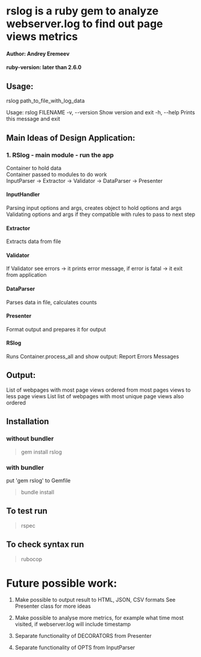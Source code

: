 # **rslog** is a ruby gem to analyze webserver.log to find out page views metrics
#### Author: Andrey Eremeev
#### ruby-version: later than 2.6.0

## Usage:
  rslog path_to_file_with_log_data

  Usage: rslog FILENAME
    -v, --version                    Show version and exit
    -h, --help                       Prints this message and exit


## Main Ideas of Design Application:

### 1. RSlog - main module - run the app

  Container to hold data  
  Container passed to modules to do work  
  InputParser -> Extractor -> Validator -> DataParser -> Presenter  

####  InputHandler 
  Parsing input options and args, creates object to hold options and args
  Validating options and args if they compatible with rules
  to pass to next step

####  Extractor
  Extracts data from file

####  Validator
  If Validator see errors -> it prints error message, 
  if error is fatal -> it exit from application 

####  DataParser
  Parses data in file, calculates counts

####  Presenter
  Format output and prepares it for output

####  RSlog 
  Runs Container.process_all and show output:
    Report
    Errors
    Messages

## Output:
  List of webpages with most page views ordered from most pages views to less page views
  List list of webpages with most unique page views also ordered


## Installation
### without bundler
> gem install rslog
### with bundler
put 'gem rslog' to Gemfile
> bundle install

## To test run
> rspec

## To check syntax run
> rubocop


# Future possible work:

1. Make possible to output result to HTML, JSON, CSV formats
   See Presenter class for more ideas

2. Make possible to analyse more metrics, for example what time most visited, 
   if webserver.log will include timestamp

3. Separate functionality of DECORATORS from Presenter 

4. Separate functionality of OPTS from InputParser 


